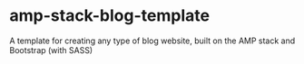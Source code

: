 # amp-stack-blog-template
A template for creating any type of blog website, built on the AMP stack and Bootstrap (with SASS)
